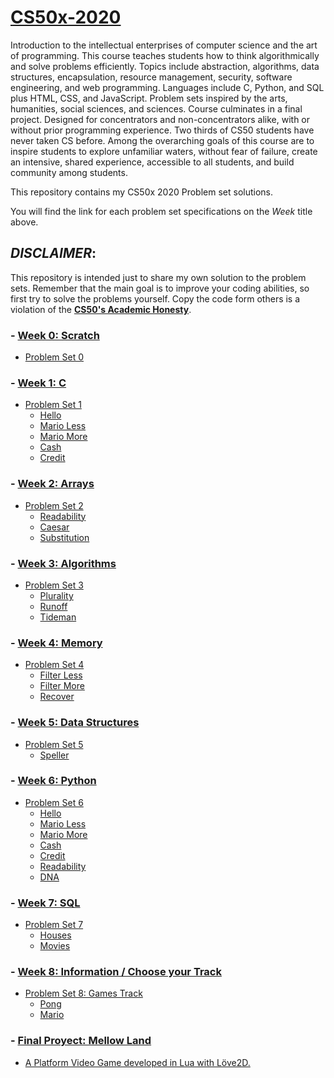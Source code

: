 # [CS50x-2020](https://cs50.harvard.edu/x/2020/)

Introduction to the intellectual enterprises of computer science and the art of programming. This course teaches students how to think algorithmically and solve problems efficiently. Topics include abstraction, algorithms, data structures, encapsulation, resource management, security, software engineering, and web programming. Languages include C, Python, and SQL plus HTML, CSS, and JavaScript. Problem sets inspired by the arts, humanities, social sciences, and sciences. Course culminates in a final project. Designed for concentrators and non-concentrators alike, with or without prior programming experience. Two thirds of CS50 students have never taken CS before. Among the overarching goals of this course are to inspire students to explore unfamiliar waters, without fear of failure, create an intensive, shared experience, accessible to all students, and build community among students.


This repository contains my CS50x 2020 Problem set solutions.

You will find the link for each problem set specifications on the _Week_ title above.

## _DISCLAIMER_:

This repository is intended just to share my own solution to the problem sets. Remember that the main goal is to improve your coding abilities, so first try to solve the problems yourself. Copy the code form others is a violation of the [__CS50's Academic Honesty__](https://cs50.harvard.edu/x/2020/honesty/).

### - [Week 0: Scratch](https://cs50.harvard.edu/x/2020/psets/0/scratch/)
* [Problem Set 0](/pset0)

### - [Week 1: C](https://cs50.harvard.edu/x/2020/psets/1/)

* [Problem Set 1](/pset1)
    - [Hello](/pset1/hello)
    - [Mario Less](/pset1/mario1)
    - [Mario More](/pset1/mario2)
    - [Cash](/pset1/cash)
    - [Credit](/pset1/credit)

### - [Week 2: Arrays](https://cs50.harvard.edu/x/2020/psets/2/)

* [Problem Set 2](/pset2)
    - [Readability](/pset2/readability)
    - [Caesar](/pset2/caesar)
    - [Substitution](/pset2/substitution)

### - [Week 3: Algorithms](https://cs50.harvard.edu/x/2020/psets/3/)

* [Problem Set 3](/pset3)
    - [Plurality](/pset3/plurality)
    - [Runoff](/pset3/runoff)
    - [Tideman](/pset3/tideman)

### - [Week 4: Memory](https://cs50.harvard.edu/x/2020/psets/4/)

* [Problem Set 4](/pset4)
    - [Filter Less](/pset4/less/filter)
    - [Filter More](/pset4/more/filter)
    - [Recover](/pset4/recover)

### - [Week 5: Data Structures](https://cs50.harvard.edu/x/2020/psets/5/)

* [Problem Set 5](/pset5)
    - [Speller](/pset5/speller)

### - [Week 6: Python](https://cs50.harvard.edu/x/2020/psets/6/)

* [Problem Set 6](/pset6)
    - [Hello](/pset6/hello)
    - [Mario Less](/pset6/mario/less)
    - [Mario More](/pset6/mario/more)
    - [Cash](/pset6/cash)
    - [Credit](/pset6/credit)
    - [Readability](/pset6/readability)
    - [DNA](/pset6/dna)

### - [Week 7: SQL](https://cs50.harvard.edu/x/2020/psets/7/)

* [Problem Set 7](/pset7)
    - [Houses](/pset7/houses)
    - [Movies](/pset7/movies)

### - [Week 8: Information / Choose your Track](https://cs50.harvard.edu/x/2020/tracks/)

* [Problem Set 8: Games Track](https://cs50.harvard.edu/x/2020/tracks/games/)
    - [Pong](/GameTrack/pong)
    - [Mario](/GameTrack/mario)

### - [Final Proyect: Mellow Land](https://github.com/NiltonRodriguez/CS50x-2020-Final-Project-MellowLand)
* [A Platform Video Game developed in Lua with Löve2D.](https://www.youtube.com/watch?v=88to8FiGnXQ)
